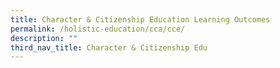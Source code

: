 ```yaml
---
title: Character & Citizenship Education Learning Outcomes
permalink: /holistic-education/cca/cce/
description: ""
third_nav_title: Character & Citizenship Edu
---
```

